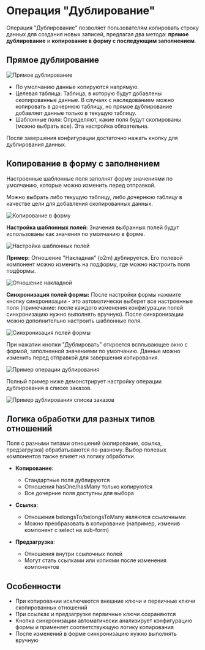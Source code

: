 # Операция "Дублирование"

Операция "Дублирование" позволяет пользователям копировать строку данных для создания новых записей, предлагая два метода: **прямое дублирование** и **копирование в форму с последующим заполнением**.

## Прямое дублирование

![Прямое дублирование](https://static-docs.nocobase.com/2c0ac5d1a539de4b72b49b7d966d8c09.png)

- По умолчанию данные копируются напрямую.
- Целевая таблица: Таблица, в которую будут добавлены скопированные данные. В случаях с наследованием можно копировать в дочернюю таблицу, но прямое дублирование добавляет данные только в текущую таблицу.
- Шаблонные поля: Определяют, какие поля будут скопированы (можно выбрать все). Эта настройка обязательна.

После завершения конфигурации достаточно нажать кнопку для дублирования данных.

## Копирование в форму с заполнением

Настроенные шаблонные поля заполнят форму значениями по умолчанию, которые можно изменить перед отправкой.

Можно выбрать либо текущую таблицу, либо дочернюю таблицу в качестве цели для добавления скопированных данных.

![Копирование в форму](https://static-docs.nocobase.com/a072aa572fd0a0fe643eadf95471da2a.png)

**Настройка шаблонных полей:** Значения выбранных полей будут использованы как значения по умолчанию в форме.

![Настройка шаблонных полей](https://static-docs.nocobase.com/8032fa2025180ade275da55b97774b4d.png)

**Пример:** Отношение "Накладная" (o2m) дублируется. Его полевой компонент можно изменить на подформу, где можно настроить поля подформы.

![Отношение накладной](https://static-docs.nocobase.com/b13c9287bae8601646727a2e78b81be7.png)

**Синхронизация полей формы:** После настройки формы нажмите кнопку синхронизации - это автоматически выберет все настроенные поля (примечание: после каждого изменения конфигурации полей синхронизацию нужно выполнять вручную). После синхронизации можно дополнительно настроить шаблонные поля.

![Синхронизация полей формы](https://static-docs.nocobase.com/156b6d8d741521e63d12e49092414d58.png)

При нажатии кнопки "Дублировать" откроется всплывающее окно с формой, заполненной значениями по умолчанию. Данные можно изменить перед отправкой для завершения копирования.

![Пример операции дублирования](https://static-docs.nocobase.com/1c0a0ae0c59971f48b2282a68831d44b.png)

Полный пример ниже демонстрирует настройку операции дублирования в списке заказов.

![Пример дублирования списка заказов](https://static-docs.nocobase.com/fa8a89abf0ba136df04b6d0d838eae4e.gif)

## Логика обработки для разных типов отношений

Поля с разными типами отношений (копирование, ссылка, предзагрузка) обрабатываются по-разному. Выбор полевых компонентов также влияет на логику обработки.

- **Копирование**:
  - Стандартные поля дублируются
  - Отношения hasOne/hasMany только копируются
  - Все дочерние поля доступны для выбора

- **Ссылка**:
  - Отношения belongsTo/belongsToMany являются ссылочными
  - Можно преобразовать в копирование (например, изменив компонент с select на sub-form)

- **Предзагрузка**:
  - Отношения внутри ссылочных полей
  - Могут стать ссылками или копиями после изменения компонентов

## Особенности

- При копировании исключаются внешние ключи и первичные ключи скопированных отношений
- При ссылках и предзагрузке первичные ключи сохраняются
- Кнопка синхронизации автоматически анализирует конфигурацию формы и применяет соответствующую логику копирования
- После изменений в форме синхронизацию нужно выполнять вручную
